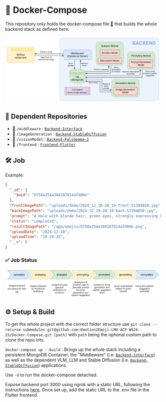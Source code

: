 # 🚢 Docker-Compose

This repository only holds the docker-compose file [📄](compose.yaml) that builds the whole backend stack as defined here:

![Image of the whole infrastructure](infrastructure.svg)

## 📂 Dependent Repositories

- 📂 `/middleware` : [`Backend-Interface`](https://github.com/Emotion2Emoji-LMU-ACP-WS24-25/Backend-Interface)
- 📂 `/imageGeneration` : [`Backend-StableDiffusion`](https://github.com/Emotion2Emoji-LMU-ACP-WS24-25/Backend-StableDiffusion)
- 📂 `/visionModel` : [`Backend-PaliGemma-2`](https://github.com/Emotion2Emoji-LMU-ACP-WS24-25/Backend-PaliGemma-2)
- 📂 `/frontend` : [`Frontend-Flutter`](https://github.com/Emotion2Emoji-LMU-ACP-WS24-25/Frontend-Flutter)


## 🛠️ Job
Example:
```json
{
  "_id": {
    "$oid": "6758a254a304107814afd00e"
  },
  "frontImagePath": "uploads/demo/2024_12_10-20_19-front-51394850.jpg",
  "backImagePath": "uploads/demo/2024_12_10-20_19-back-51394850.jpg",
  "prompt": "A male with blonde hair, green eyes, strongly expressing happy emotion, wearing a balck shirt, a rocky cliff with grass growing out of it in the background, icon emoji",
  "status": "completed",
  "resultImagePath": "/app/emojis/6758a254a304107814afd00e.png",
  "uploadDate": "2024-12-10",
  "uploadTime": "20:19:32",
  "__v": 0
}
```

### ✅ Job Status
![Image of the whole infrastructure](status.svg)

## ⚙️ Setup & Build

To get the whole project with the correct folder structure use `git clone --recurse-submodules git@github.com:Emotion2Emoji-LMU-ACP-WS24-25/Docker-Compose.git [path]` with `path` being the optional custom path to clone the repo into.

`docker-compose up --build` : Brings up the whole stack including a persistent MongoDB Container, the "Middleware" (i.e. [`Backend-Interface`](https://github.com/Emotion2Emoji-LMU-ACP-WS24-25/Backend-Interface)) as well as the dependent VLM, LLM and Stable Diffusion (i.e. [`Backend-StableDiffusion`](https://github.com/Emotion2Emoji-LMU-ACP-WS24-25/Backend-StableDiffusion)) applications.

Use `-d` to run the docker-compose detached.

Expose backend port 3000 using ngrok with a static URL, following the instructions [here](https://dashboard.ngrok.com/get-started/setup/docker). Once set up, add the static URL to the .env file in the Flutter frontend.
